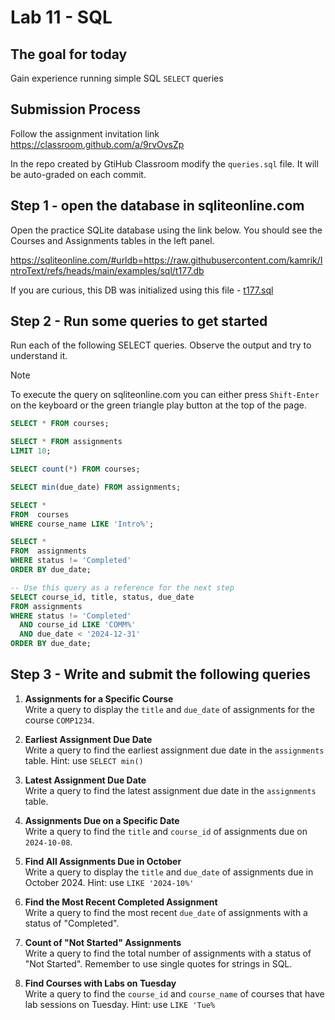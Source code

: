 # Lab 11 - SQL

## The goal for today
Gain experience running simple SQL `SELECT` queries

## Submission Process
Follow the assignment invitation link  
https://classroom.github.com/a/9rvOvsZp

In the repo created by GtiHub Classroom modify the `queries.sql` file. It will be auto-graded on each commit.

## Step 1 - open the database in sqliteonline.com
Open the practice SQLite database using the link below.
You should see the Courses and Assignments tables in the left panel.

https://sqliteonline.com/#urldb=https://raw.githubusercontent.com/kamrik/IntroText/refs/heads/main/examples/sql/t177.db

If you are curious, this DB was initialized using this file - [t177.sql](../examples/sql/t177.sql)


## Step 2 - Run some queries to get started
Run each of the following SELECT queries. Observe the output and try to understand it.

> [!NOTE]
> To execute the query on sqliteonline.com you can either press `Shift-Enter` on the keyboard or the green triangle play button at the top of the page.


```sql
SELECT * FROM courses;

SELECT * FROM assignments
LIMIT 10; 

SELECT count(*) FROM courses;

SELECT min(due_date) FROM assignments;

SELECT *
FROM  courses
WHERE course_name LIKE 'Intro%';

SELECT *
FROM  assignments
WHERE status != 'Completed'
ORDER BY due_date;

-- Use this query as a reference for the next step
SELECT course_id, title, status, due_date
FROM assignments
WHERE status != 'Completed'	
  AND course_id LIKE 'COMM%'
  AND due_date < '2024-12-31'
ORDER BY due_date;
```

## Step 3 - Write and submit the following queries

1. **Assignments for a Specific Course**  
   Write a query to display the `title` and `due_date` of assignments for the course `COMP1234`.


2. **Earliest Assignment Due Date**  
   Write a query to find the earliest assignment due date in the `assignments` table. Hint: use `SELECT min()`

   
3. **Latest Assignment Due Date**  
   Write a query to find the latest assignment due date in the `assignments` table.

4. **Assignments Due on a Specific Date**  
    Write a query to find the `title` and `course_id` of assignments due on `2024-10-08`.

5. **Find All Assignments Due in October**  
   Write a query to display the `title` and `due_date` of assignments due in October 2024. Hint: use `LIKE '2024-10%'`

6. **Find the Most Recent Completed Assignment**  
    Write a query to find the most recent `due_date` of assignments with a status of "Completed".

7. **Count of "Not Started" Assignments**  
   Write a query to find the total number of assignments with a status of "Not Started". Remember to use single quotes for strings in SQL.

8. **Find Courses with Labs on Tuesday**  
   Write a query to find the `course_id` and `course_name` of courses that have lab sessions on Tuesday. Hint: use `LIKE 'Tue%`
   

